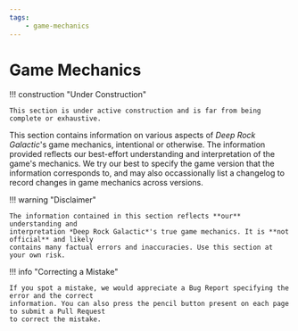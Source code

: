 ```yaml
---
tags:
    - game-mechanics
---
```


# Game Mechanics

!!! construction "Under Construction"

    This section is under active construction and is far from being complete or exhaustive.

This section contains information on various aspects of *Deep Rock Galactic*'s game mechanics,
intentional or otherwise. The information provided reflects our best-effort understanding and
interpretation of the game's mechanics. We try our best to specify the game version that the
information corresponds to, and may also occassionally list a changelog to record changes in
game mechanics across versions.

!!! warning "Disclaimer"

    The information contained in this section reflects **our** understanding and
    interpretation *Deep Rock Galactic*'s true game mechanics. It is **not official** and likely
    contains many factual errors and inaccuracies. Use this section at your own risk.

!!! info "Correcting a Mistake"

    If you spot a mistake, we would appreciate a Bug Report specifying the error and the correct
    information. You can also press the pencil button present on each page to submit a Pull Request
    to correct the mistake.
